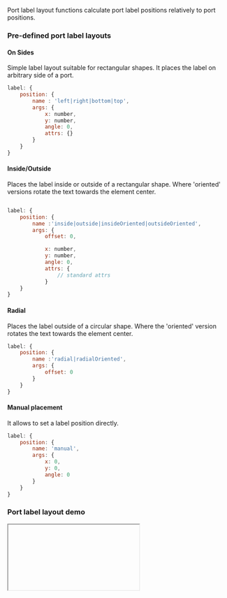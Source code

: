
Port label layout functions calculate port label positions relatively to port positions.

### Pre-defined port label layouts

#### On Sides

Simple label layout suitable for rectangular shapes. It places the label on arbitrary side of a port.

```javascript
label: {
    position: {
        name : 'left|right|bottom|top',
        args: {
            x: number,
            y: number,
            angle: 0,
            attrs: {}
        }
    }
}
```

#### Inside/Outside

Places the label inside or outside of a rectangular shape. Where 'oriented' versions rotate the text towards the element center.

```javascript

label: {
    position: {
        name :'inside|outside|insideOriented|outsideOriented',
        args: {
            offset: 0,

            x: number,
            y: number,
            angle: 0,
            attrs: {
                // standard attrs
            }
    }
}
```

#### Radial


Places the label outside of a circular shape. Where the 'oriented' version rotates the text towards the element center.

```javascript
label: {
    position: {
        name :'radial|radialOriented',
        args: {
            offset: 0
        }
    }
}
```

#### Manual placement

It allows to set a label position directly.

```javascript
label: {
    position: {
        name: 'manual',
        args: {
            x: 0,
            y: 0,
            angle: 0
        }
    }
}

```

### Port label layout demo

<iframe src="about:blank" data-src="./demo/layout/PortLabel/portLabel.html"></iframe>




